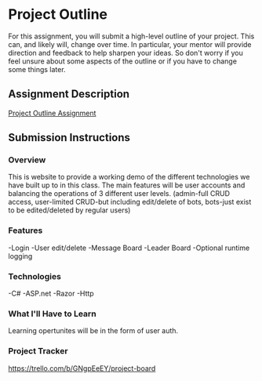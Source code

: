 # Project Outline
For this assignment, you will submit a high-level outline of your project. This can, and likely will, change over time. In particular, your mentor will provide direction and feedback to help sharpen your ideas. So don't worry if you feel unsure about some aspects of the outline or if you have to change some things later.

## Assignment Description
[Project Outline Assignment](https://education.launchcode.org/liftoff/modules/assignments/project-outline)

## Submission Instructions

### Overview
This is website to provide a working demo of the different technologies we have built up to in this class. The main features will be user accounts and balancing the operations of 3 different user levels. (admin-full CRUD access, user-limited CRUD-but including edit/delete of bots, bots-just exist to be edited/deleted by regular users)
### Features
-Login
-User edit/delete
-Message Board
-Leader Board
-Optional runtime logging

### Technologies
-C#
-ASP.net
-Razor
-Http


### What I'll Have to Learn
Learning opertunites will be in the form of user auth.

### Project Tracker
https://trello.com/b/GNgpEeEY/project-board
